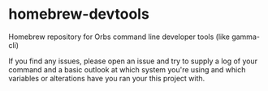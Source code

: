 # homebrew-devtools
Homebrew repository for Orbs command line developer tools (like gamma-cli)

If you find any issues, please open an issue and try to supply a log of your command and a basic outlook at which system you're using and which variables or alterations have you ran your this project with.
